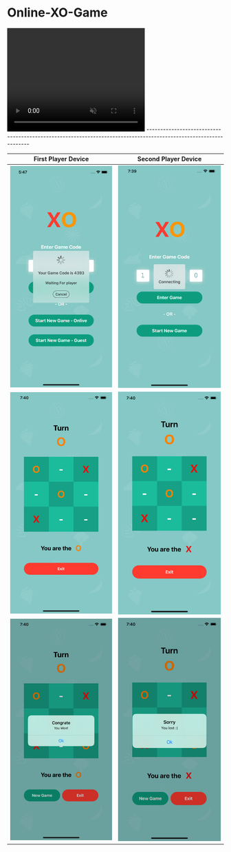 # Online-XO-Game

<video width="320" height="240" autoplay muted>
  <source src="Screenshots/X-O Game.mov" type="video/mov">
</video>
-----------------------------------------------------------------------------------------------------------------

First Player Device | Second Player Device
------------------------------------------------------- | -------------------------------------------------------
<img src="Screenshots/ScreenShot 2.png"  width = "300"> | <img src="Screenshots/ScreenShot 7.png"  width = "300">
<img src="Screenshots/ScreenShot 4.png"  width = "300"> | <img src="Screenshots/ScreenShot 8.png"  width = "300">
<img src="Screenshots/ScreenShot 5.png"  width = "300"> | <img src="Screenshots/ScreenShot 6.png"  width = "300">

